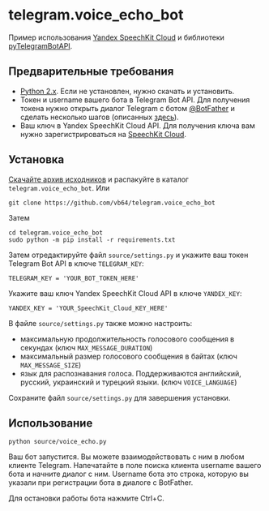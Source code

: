 # telegram.voice_echo_bot
Пример использования [Yandex SpeechKit Cloud](https://developer.tech.yandex.ru) и библиотеки [pyTelegramBotAPI](https://github.com/eternnoir/pyTelegramBotAPI).

## Предварительные требования
* [Python 2.x](https://www.python.org/downloads/release/python-2714/). Если не установлен, нужно скачать и установить.
* Токен и username вашего бота в Telegram Bot API. Для получения токена нужно открыть диалог Telegram с ботом [@BotFather](https://t.me/botfather) и сделать несколько шагов (описанных [здесь](https://core.telegram.org/bots#6-botfather)).
* Ваш ключ в Yandex SpeechKit Cloud API. Для получения ключа вам нужно зарегистрироваться на [SpeechKit Cloud](https://developer.tech.yandex.ru).

## Установка
[Скачайте архив исходников](https://github.com/vb64/telegram.voice_echo_bot/archive/master.zip) и распакуйте в каталог `telegram.voice_echo_bot`. Или
```
git clone https://github.com/vb64/telegram.voice_echo_bot
```
Затем
```
cd telegram.voice_echo_bot
sudo python -m pip install -r requirements.txt
```
Затем отредактируйте файл `source/settings.py` и укажите ваш токен Telegram Bot API в ключе `TELEGRAM_KEY`:
```
TELEGRAM_KEY = 'YOUR_BOT_TOKEN_HERE'
```
Укажите ваш ключ Yandex SpeechKit Cloud API в ключе `YANDEX_KEY`:
```
YANDEX_KEY = 'YOUR_SpeechKit_Cloud_KEY_HERE'
```

В файле `source/settings.py` также можно настроить:
* максимальную продолжительность голосового сообщения в секундах (ключ `MAX_MESSAGE_DURATION`)
* максимальный размер голосового сообщения в байтах (ключ `MAX_MESSAGE_SIZE`)
* язык для распознавания голоса. Поддерживаются английский, русский, украинский и турецкий языки. (ключ `VOICE_LANGUAGE`)

Сохраните файл `source/settings.py` для завершения установки.

## Использование
```
python source/voice_echo.py
```
Ваш бот запустится. Вы можете взаимодействовать с ним в любом клиенте Telegram. Напечатайте в поле поиска клиента username вашего бота и начните диалог с ним. Username бота это строка, которую вы указали при регистрации бота в диалоге с BotFather.

Для остановки работы бота нажмите Ctrl+C.
